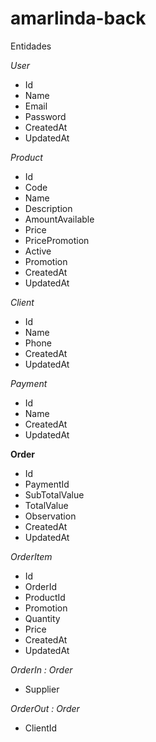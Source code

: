 # amarlinda-back

Entidades

*User*
- Id
- Name
- Email
- Password
- CreatedAt
- UpdatedAt

*Product*
- Id
- Code
- Name
- Description
- AmountAvailable
- Price
- PricePromotion
- Active
- Promotion
- CreatedAt
- UpdatedAt

*Client*
- Id
- Name
- Phone
- CreatedAt
- UpdatedAt

*Payment*
- Id
- Name
- CreatedAt
- UpdatedAt

**Order**
- Id
- PaymentId
- SubTotalValue
- TotalValue
- Observation
- CreatedAt
- UpdatedAt

*OrderItem*
- Id
- OrderId
- ProductId
- Promotion
- Quantity
- Price
- CreatedAt
- UpdatedAt

*OrderIn : Order*
- Supplier

*OrderOut : Order*
- ClientId
